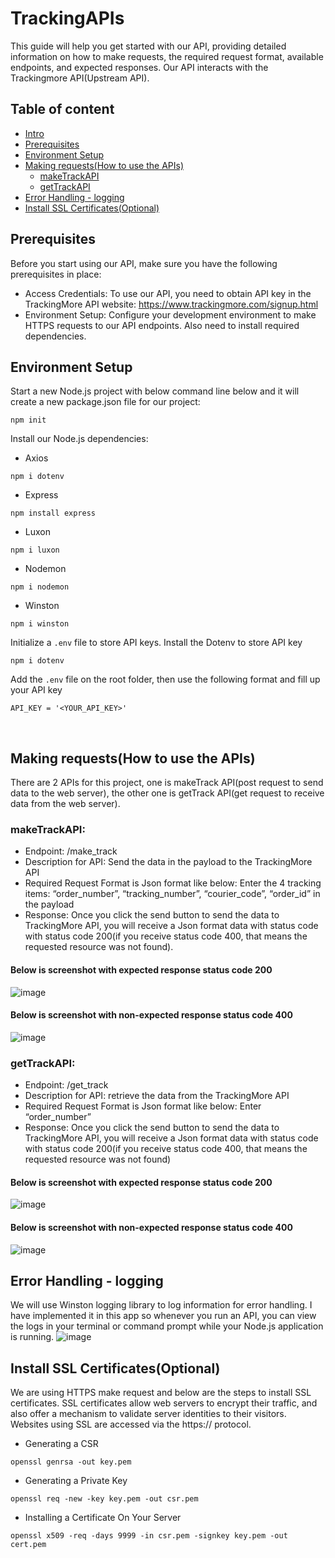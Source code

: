# TrackingAPIs
This guide will help you get started with our API, providing detailed information on how to make requests, the required request format, available endpoints, and expected responses. Our API interacts with the Trackingmore API(Upstream API). 

## Table of content
- [Intro](https://github.com/msitu22/Tracking_API#trackingapis)
- [Prerequisites](https://github.com/msitu22/Tracking_API#prerequisites)
- [Environment Setup](https://github.com/msitu22/Tracking_API#environment-setup)
- [Making requests(How to use the APIs)](https://github.com/msitu22/Tracking_API#making-requestshow-to-use-the-apis)
  - [makeTrackAPI](https://github.com/msitu22/Tracking_API#maketrackapi)
  - [getTrackAPI](https://github.com/msitu22/Tracking_API#gettrackapi)
- [Error Handling - logging](https://github.com/msitu22/Tracking_API#error-handling---logging)
- [Install SSL Certificates(Optional)](https://github.com/msitu22/Tracking_API#install-ssl-certificatesoptional)

## Prerequisites
Before you start using our API, make sure you have the following prerequisites in place:
- Access Credentials: To use our API, you need to obtain API key in the TrackingMore API website:
https://www.trackingmore.com/signup.html
- Environment Setup: Configure your development environment to make HTTPS requests to our API endpoints. Also need to install required dependencies.

## Environment Setup
Start a new Node.js project with below command line below and it will create a new package.json file for our project:
```
npm init
```

Install our Node.js dependencies:
- Axios
```
npm i dotenv
```
- Express
```
npm install express
```
- Luxon
```
npm i luxon
```
- Nodemon
```
npm i nodemon
```
- Winston
```
npm i winston
```

Initialize a `.env` file to store API keys.
Install the Dotenv to store API key
```
npm i dotenv
```
Add the `.env` file on the root folder, then use the following format and fill up your API key
```
API_KEY = '<YOUR_API_KEY>'
```
</br>

## Making requests(How to use the APIs)
There are 2 APIs for this project, one is makeTrack API(post request to send data to the web server), the other one is getTrack API(get request to receive data from the web server).

### makeTrackAPI:
- Endpoint: /make_track
- Description for API: Send the data in the payload to the TrackingMore API 
- Required Request Format is Json format like below: Enter the 4 tracking items: “order_number”, “tracking_number”, “courier_code”, “order_id” in the payload
- Response: Once you click the send button to send the data to TrackingMore API, you will receive a Json format data with status code with status code 200(if you receive status code 400, that means the requested resource was not found).

#### Below is screenshot with expected response status code 200
![image](https://github.com/msitu22/Tracking_API/assets/112602900/fcbd8bbf-f400-4f3c-9773-2ad4c1654175)

#### Below is screenshot with non-expected response status code 400
![image](https://github.com/msitu22/Tracking_API/assets/112602900/7b645e3c-3da2-492e-ab1d-490ae10fb2ad)

### getTrackAPI:
- Endpoint: /get_track
- Description for API: retrieve the data from the TrackingMore API 
- Required Request Format is Json format like below: Enter “order_number”
- Response: Once you click the send button to send the data to TrackingMore API, you will receive a Json format data with status code with status code 200(if you receive status code 400, that means the requested resource was not found)

#### Below is screenshot with expected response status code 200
![image](https://github.com/msitu22/Tracking_API/assets/112602900/085b06db-5239-4b62-8f50-215ac8320ecf)

#### Below is screenshot with non-expected response status code 400
![image](https://github.com/msitu22/Tracking_API/assets/112602900/4629783d-3700-4070-a83c-fd8b9afad632)

## Error Handling - logging
We will use Winston logging library to log information for error handling. I have implemented it in this app so whenever you run an API, you can view the logs in your terminal or command prompt while your Node.js application is running. 
![image](https://github.com/msitu22/Tracking_API/assets/112602900/2a9e8c51-3394-46e3-8cf3-36695fdaa062)


## Install SSL Certificates(Optional)
We are using HTTPS make request and below are the steps to install SSL certificates. SSL certificates allow web servers to encrypt their traffic, and also offer a mechanism to validate server identities to their visitors. Websites using SSL are accessed via the https:// protocol.

- Generating a CSR 
```
openssl genrsa -out key.pem
```

- Generating a Private Key
```
openssl req -new -key key.pem -out csr.pem
```

- Installing a Certificate On Your Server
```
openssl x509 -req -days 9999 -in csr.pem -signkey key.pem -out cert.pem
```









